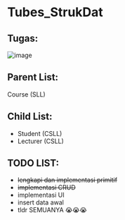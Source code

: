 # Tubes_StrukDat
## Tugas:
![image](https://github.com/Hendrock/Tubes_StrukDat/assets/107454519/42b3baaf-9a22-4c6f-ad6b-a66d249316ca)

## Parent List:
Course (SLL)

## Child List:
- Student (CSLL)
- Lecturer (CSLL)

## TODO LIST:
- ~~lengkapi dan implementasi primitif~~
- ~~implementasi CRUD~~
- implementasi UI
- insert data awal
- tldr SEMUANYA 😭😭😭

